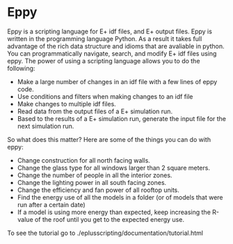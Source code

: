 Eppy
=====

Eppy is a scripting language for E+ idf files, and E+ output files. Eppy is written in the programming language Python. As a result it takes full advantage of the rich data structure and idioms that are avaliable in python. You can programmatically navigate, search, and modify E+ idf files using eppy. The power of using a scripting language allows you to do the following:

- Make a large number of changes in an idf file with a few lines of eppy code.
- Use conditions and filters when making changes to an idf file
- Make changes to multiple idf files.
- Read data from the output files of a E+ simulation run.
- Based to the results of a E+ simulation run, generate the input file for the next simulation run.

So what does this matter? 
Here are some of the things you can do with eppy:


- Change construction for all north facing walls.
- Change the glass type for all windows larger than 2 square meters.
- Change the number of people in all the interior zones.
- Change the lighting power in all south facing zones.
- Change the efficiency and fan power of all rooftop units.
- Find the energy use of all the models in a folder (or of models that were run after a certain date)
- If a model is using more energy than expected, keep increasing the R-value of the roof until you get to the expected energy use.

To see the tutorial go to ./eplusscripting/documentation/tutorial.html